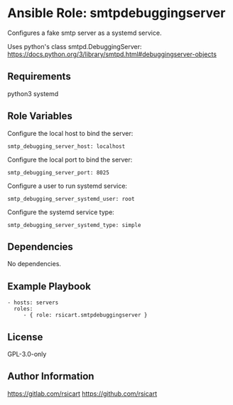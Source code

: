 Ansible Role: smtpdebuggingserver
=================================

Configures a fake smtp server as a systemd service.

Uses python's class smtpd.DebuggingServer: https://docs.python.org/3/library/smtpd.html#debuggingserver-objects

Requirements
------------

python3
systemd

Role Variables
--------------

Configure the local host to bind the server:

```
smtp_debugging_server_host: localhost
```

Configure the local port to bind the server:

```
smtp_debugging_server_port: 8025
```

Configure a user to run systemd service:

```
smtp_debugging_server_systemd_user: root
```

Configure the systemd service type:

```
smtp_debugging_server_systemd_type: simple
```

Dependencies
------------

No dependencies.


Example Playbook
----------------

    - hosts: servers
      roles:
         - { role: rsicart.smtpdebuggingserver }

License
-------

GPL-3.0-only

Author Information
------------------

https://gitlab.com/rsicart
https://github.com/rsicart
